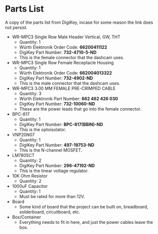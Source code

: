 # Parts List

A copy of the parts list from DigiKey, incase for some reason the link does not persist.

- WR-MPC3 Single Row Male
Header Vertical, GW, THT
    - Quantity: 1
    - Würth Elektronik Order Code: **66200411122**
    - DigiKey Part Number: **732-4710-5-ND**
    - This is the female connector that the dashcam uses.
- WR-MPC3 Single Row Female
Receptacle Housing 
    - Quantity: 1
    - Würth Elektronik Order Code: **662004013322**
    - DigiKey Part Number: **732-4902-ND**
    - This is the male connector that the dashcam uses.
- WR-MPC3 3.00 MM FEMALE PRE-CRIMPED CABLE
    - Quantity: 3
    - Würth Elektronik Part Number: **662 462 426 030**
    - DigiKey Part Number: **732-10060-ND**
    - These are the power leads that go into the female connector.
- BPC-817
    - Quantity: 1
    - DigiKey Part Number: **BPC-817(BBIN)-ND**
    - This is the optoisolator.
- VNP20N07
    - Quantity: 1
    - DigiKey Part Number: **497-19753-ND**
    - This is the N-channel MOSFET.
- LM7805CT
    - Quantity: 2
    - DigiKey Part Number: **296-47192-ND**
    - This is the linear voltage regulator.
- 10K Ohm Resistor
    - Quantity: 2
- 1000uF Capacitor
    - Quantity: 1
    - Must be rated for more than 12V.
- Board
    - Some kind of board that the project can be built on, breadboard, solderboard, circuitboard, etc.
- Box/Container
    - Everything needs to fit in here, and just the power cables leave the box.